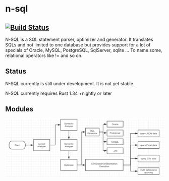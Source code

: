 # n-sql
[![Build Status](https://travis-ci.org/mokeyish/n-sql.svg?branch=master)](https://travis-ci.org/mokeyish/n-sql)
---
N-SQL is a SQL statement parser, optimizer and generator. It translates SQLs and not limited to one database but provides support for a lot of specials of Oracle, MySQL, PostgreSQL, SqlServer, sqlite ... To name some, relational operators like != and so on.

## Status

N-SQL currently is still under development. It is not yet stable.

N-SQL currently requires Rust 1.34 +nightly or later

## Modules

![modules](./images/nsql_modules.png)
